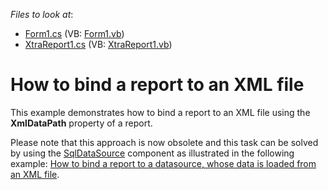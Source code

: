<!-- default file list -->
*Files to look at*:

* [Form1.cs](./CS/Form1.cs) (VB: [Form1.vb](./VB/Form1.vb))
* [XtraReport1.cs](./CS/XtraReport1.cs) (VB: [XtraReport1.vb](./VB/XtraReport1.vb))
<!-- default file list end -->
# How to bind a report to an XML file


<p>This example demonstrates how to bind a report to an XML file using the <strong>XmlDataPath</strong> property of a report.</p>
<p>Please note that this approach is now obsolete and this task can be solved by using the <a href="https://documentation.devexpress.com/#CoreLibraries/clsDevExpressDataAccessSqlSqlDataSourcetopic">SqlDataSource</a> component as illustrated in the following example: <a href="https://www.devexpress.com/Support/Center/Example/Details/E535">How to bind a report to a datasource, whose data is loaded from an XML file</a>.</p>

<br/>



